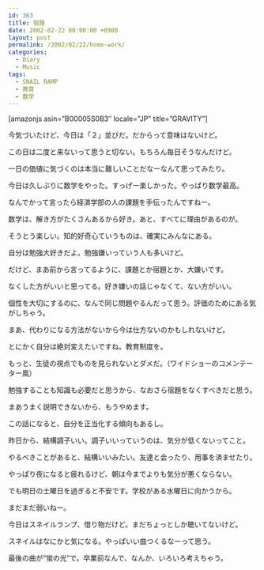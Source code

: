 ```yaml
---
id: 363
title: 宿題
date: 2002-02-22 00:00:00 +0900
layout: post
permalink: /2002/02/22/home-work/
categories:
  - Diary
  - Music
tags:
  - SNAIL RAMP
  - 教育
  - 数学
---
```

[amazonjs asin=&#8221;B00005S0B3&#8243; locale=&#8221;JP&#8221; title=&#8221;GRAVITY&#8221;]

今気づいたけど、今日は「２」並びだ。だからって意味はないけど。
  
この日は二度と来ないって思うと切ない。もちろん毎日そうなんだけど。
  
一日の価値に気づくのは本当に難しいことだなーなんて思ってみたり。

<!--more-->

今日は久しぶりに数学をやった。すっげー楽しかった。やっぱり数学最高。
  
なんでかって言ったら経済学部の人の課題を手伝ったんですねー。
  
数学は、解き方がたくさんあるから好き。あと、すべてに理由があるのが。
  
そうとう楽しい。知的好奇心ていうものは、確実にみんなにある。
  
自分は勉強大好きだよ。勉強嫌いっていう人も多いけど。

だけど、まあ前から言ってるように、課題とか宿題とか、大嫌いです。
  
なくした方がいいと思ってる。好き嫌いの話じゃなくて、ない方がいい。
  
個性を大切にするのに、なんで同じ問題やるんだって思う。評価のためにある気がしちゃう。
  
まあ、代わりになる方法がないから今は仕方ないのかもしれないけど。
  
とにかく自分は絶対変えたいですね。教育制度を。
  
もっと、生徒の視点でものを見られないとダメだ。（ワイドショーのコメンテーター風）
  
勉強することも知識も必要だと思うから、なおさら宿題をなくすべきだと思う。
  
まあうまく説明できないから、もうやめます。
  
この話になると、自分を正当化する傾向もあるし。

昨日から、結構調子いい。調子いいっていうのは、気分が低くないってこと。
  
やるべきことがあると、結構いいみたい。友達と会ったり、用事を済ませたり。
  
やっぱり夜になると疲れるけど、朝は今までよりも気分が悪くならない。
  
でも明日の土曜日を過ぎると不安です。学校がある水曜日に向かうから。
  
まだまだ弱いねー。

今日はスネイルランプ、借り物だけど。まだちょっとしか聴いてないけど。
  
スネイルはなにかと気になる。やっぱいい曲つくるなーって思う。
  
最後の曲が“蛍の光”で。卒業前なんで、なんか、いろいろ考えちゃう。
